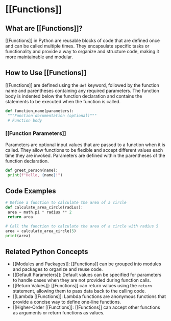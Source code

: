 # [[Functions]]

## What are [[Functions]]?
 [[Functions]] in Python are reusable blocks of code that are defined once and can be called multiple times. They encapsulate specific tasks or functionality and provide a way to organize and structure code, making it more maintainable and modular.

## How to Use [[Functions]]
 [[Functions]] are defined using the `def` keyword, followed by the function name and parentheses containing any required parameters. The function body is indented below the function declaration and contains the statements to be executed when the function is called.

```python
def function_name(parameters):
 """Function documentation (optional)"""
 # Function body
```

### [[Function Parameters]]
Parameters are optional input values that are passed to a function when it is called. They allow functions to be flexible and accept different values each time they are invoked. Parameters are defined within the parentheses of the function declaration.

```python
def greet_person(name):
 print(f"Hello, {name}!")
```

## Code Examples
```python
# Define a function to calculate the area of a circle
def calculate_area_circle(radius):
 area = math.pi * radius ** 2
 return area

# Call the function to calculate the area of a circle with radius 5
area = calculate_area_circle(5)
print(area)
```

## Related Python Concepts

- [[Modules and Packages]]: [[Functions]] can be grouped into modules and packages to organize and reuse code.
- [[Default Parameters]]: Default values can be specified for parameters to handle cases when they are not provided during function calls.
- [[Return Values]]: [[Functions]] can return values using the `return` statement, allowing them to pass data back to the calling code.
- [[Lambda [[Functions]]: Lambda functions are anonymous functions that provide a concise way to define one-line functions.
- [[Higher-Order [[Functions]]: [[Functions]] can accept other functions as arguments or return functions as values.